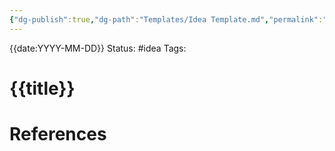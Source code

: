 ```yaml
---
{"dg-publish":true,"dg-path":"Templates/Idea Template.md","permalink":"/templates/idea-template/"}
---
```


{{date:YYYY-MM-DD}}
Status: #idea
Tags:
# {{title}}







# References